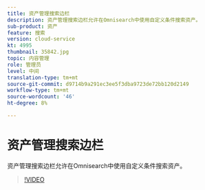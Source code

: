 ```yaml
---
title: 资产管理搜索边栏
description: 资产管理搜索边栏允许在Omnisearch中使用自定义条件搜索资产。
sub-product: 资产
feature: 搜索
version: cloud-service
kt: 4995
thumbnail: 35842.jpg
topic: 内容管理
role: 管理员
level: 中间
translation-type: tm+mt
source-git-commit: d9714b9a291ec3ee5f3dba9723de72bb120d2149
workflow-type: tm+mt
source-wordcount: '46'
ht-degree: 8%

---
```



# 资产管理搜索边栏

资产管理搜索边栏允许在Omnisearch中使用自定义条件搜索资产。

>[!VIDEO](https://video.tv.adobe.com/v/35842/?quality=12&learn=on&hidetitle=true)
